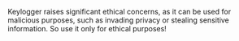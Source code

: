 Keylogger raises significant ethical concerns, as it can be used for malicious purposes, such as invading privacy or stealing sensitive information. So use it only for ethical purposes!
